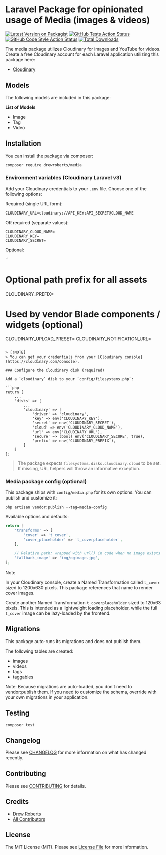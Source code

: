# Laravel Package for opinionated usage of Media (images & videos)

[![Latest Version on Packagist](https://img.shields.io/packagist/v/drewroberts/media.svg?style=flat-square)](https://packagist.org/packages/drewroberts/media)
[![GitHub Tests Action Status](https://img.shields.io/github/actions/workflow/status/drewroberts/media/run-tests.yml?branch=main&label=tests&style=flat-square)](https://github.com/drewroberts/media/actions?query=workflow%3Arun-tests+branch%3Amain)
[![GitHub Code Style Action Status](https://img.shields.io/github/actions/workflow/status/drewroberts/media/fix-php-code-style-issues.yml?branch=main&label=code%20style&style=flat-square)](https://github.com/drewroberts/media/actions?query=workflow%3A"Fix+PHP+code+style+issues"+branch%3Amain)
[![Total Downloads](https://img.shields.io/packagist/dt/drewroberts/media.svg?style=flat-square)](https://packagist.org/packages/drewroberts/media)

The media package utilizes Cloudinary for images and YouTube for videos. Create a free Cloudinary account for each Laravel application utilizing this package here:

- [Cloudinary](https://cloudinary.com)

## Models

The following models are included in this package:

**List of Models**

- Image
- Tag
- Video

## Installation

You can install the package via composer:

```bash
composer require drewroberts/media
```

### Environment variables (Cloudinary Laravel v3)

Add your Cloudinary credentials to your `.env` file. Choose one of the following options:

Required (single URL form):

```
CLOUDINARY_URL=cloudinary://API_KEY:API_SECRET@CLOUD_NAME
```

OR required (separate values):

```
CLOUDINARY_CLOUD_NAME=
CLOUDINARY_KEY=
CLOUDINARY_SECRET=
```

Optional:

``
# Optional path prefix for all assets
CLOUDINARY_PREFIX=

# Used by vendor Blade components / widgets (optional)
CLOUDINARY_UPLOAD_PRESET=
CLOUDINARY_NOTIFICATION_URL=
```

> [!NOTE]  
> You can get your credentials from your [Cloudinary console](https://cloudinary.com/console).

### Configure the Cloudinary disk (required)

Add a `cloudinary` disk to your `config/filesystems.php`:

```php
return [
    ...
    'disks' => [
        ...
        'cloudinary' => [
            'driver' => 'cloudinary',
            'key' => env('CLOUDINARY_KEY'),
            'secret' => env('CLOUDINARY_SECRET'),
            'cloud' => env('CLOUDINARY_CLOUD_NAME'),
            'url' => env('CLOUDINARY_URL'),
            'secure' => (bool) env('CLOUDINARY_SECURE', true),
            'prefix' => env('CLOUDINARY_PREFIX'),
        ]
    ]
];
```

> The package expects `filesystems.disks.cloudinary.cloud` to be set. If missing, URL helpers will throw an informative exception.

### Media package config (optional)

This package ships with `config/media.php` for its own options. You can publish and customize it:

```
php artisan vendor:publish --tag=media-config
```

Available options and defaults:

```php
return [
    'transforms' => [
        'cover' => 't_cover',
        'cover_placeholder' => 't_coverplaceholder',
    ],

    // Relative path; wrapped with url() in code when no image exists
    'fallback_image' => 'img/ogimage.jpg',
];
```

> [!NOTE]
> In your Cloudinary console, create a Named Transformation called `t_cover` sized to 1200x630 pixels. This package references that name to render cover images.
>
> Create another Named Transformation `t_coverplaceholder` sized to 120x63 pixels. This is intended as a lightweight loading placeholder, while the full `t_cover` image can be lazy-loaded by the frontend.

## Migrations

This package auto-runs its migrations and does not publish them.

The following tables are created:

- images
- videos
- tags
- taggables

Note: Because migrations are auto-loaded, you don’t need to vendor:publish them. If you need to customize the schema, override with your own migrations in your application.

## Testing

```bash
composer test
```

## Changelog

Please see [CHANGELOG](CHANGELOG.md) for more information on what has changed recently.

## Contributing

Please see [CONTRIBUTING](CONTRIBUTING.md) for details.

## Credits

- [Drew Roberts](https://github.com/drewroberts)
- [All Contributors](../../contributors)

## License

The MIT License (MIT). Please see [License File](LICENSE) for more information.
